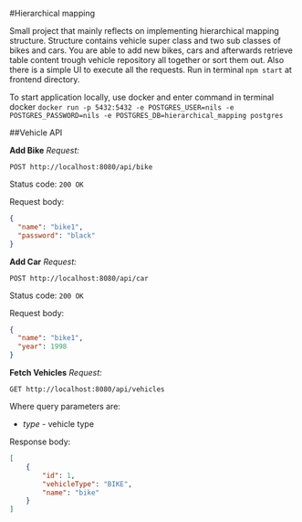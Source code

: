 #Hierarchical mapping

Small project that mainly reflects on implementing hierarchical mapping structure. 
Structure contains vehicle super class and two sub classes of bikes and cars. 
You are able to add new bikes, cars and afterwards retrieve table content trough 
vehicle repository all together or sort them out. Also there is a simple UI to
execute all the requests. Run in terminal `npm start` at frontend directory.

To start application locally, use docker and enter command in terminal docker 
` docker run -p 5432:5432 -e POSTGRES_USER=nils -e POSTGRES_PASSWORD=nils -e POSTGRES_DB=hierarchical_mapping postgres
`

##Vehicle API

**Add Bike**
*Request:*

```POST http://localhost:8080/api/bike```

Status code: ```200 OK```

Request body:
```json
{
  "name": "bike1",
  "password": "black"
}
```

**Add Car**
*Request:*

```POST http://localhost:8080/api/car```

Status code: ```200 OK```

Request body:
```json
{
  "name": "bike1",
  "year": 1998
}
```

**Fetch Vehicles**
*Request:*

```GET http://localhost:8080/api/vehicles```

Where query parameters are:

  - *type* - vehicle type

Response body:
```json
[
    {
        "id": 1,
        "vehicleType": "BIKE",
        "name": "bike"
    }
]
```



